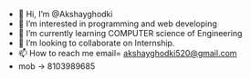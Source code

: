 - 👋 Hi, I’m @Akshayghodki
- 👀 I’m interested in programming and web developing
- 🌱 I’m currently learning COMPUTER science of Engineering
- 💞️ I’m looking to collaborate on Internship.
- 📫 How to reach me email= akshayghodki520@gmail.com
- mob -> 8103989685

<!---
Akshayghodki/Akshayghodki is a ✨ special ✨ repository because its `README.md` (this file) appears on your GitHub profile.
You can click the Preview link to take a look at your changes.
--->

